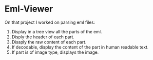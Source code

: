 # Eml-Viewer

On that project I worked on parsing eml files:
1. Display in a tree view all the parts of the eml.
2. Disply the header of each part.
3. Disaply the raw content of each part.
4. If decodable, display the content of the part in human readable text.
5. If part is of image type, displays the image. 
